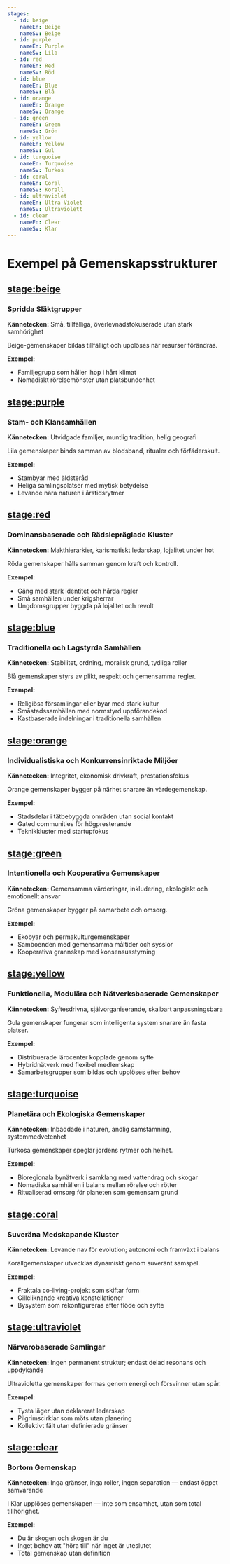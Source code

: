 ```yaml
---
stages:
  - id: beige
    nameEn: Beige
    nameSv: Beige
  - id: purple
    nameEn: Purple
    nameSv: Lila
  - id: red
    nameEn: Red
    nameSv: Röd
  - id: blue
    nameEn: Blue
    nameSv: Blå
  - id: orange
    nameEn: Orange
    nameSv: Orange
  - id: green
    nameEn: Green
    nameSv: Grön
  - id: yellow
    nameEn: Yellow
    nameSv: Gul
  - id: turquoise
    nameEn: Turquoise
    nameSv: Turkos
  - id: coral
    nameEn: Coral
    nameSv: Korall
  - id: ultraviolet
    nameEn: Ultra-Violet
    nameSv: Ultraviolett
  - id: clear
    nameEn: Clear
    nameSv: Klar
---
```


# Exempel på Gemenskapsstrukturer

## <stage:beige>

### Spridda Släktgrupper

**Kännetecken:** Små, tillfälliga, överlevnadsfokuserade utan stark samhörighet

Beige-gemenskaper bildas tillfälligt och upplöses när resurser förändras.

**Exempel:**
- Familjegrupp som håller ihop i hårt klimat
- Nomadiskt rörelsemönster utan platsbundenhet

## <stage:purple>

### Stam- och Klansamhällen

**Kännetecken:** Utvidgade familjer, muntlig tradition, helig geografi

Lila gemenskaper binds samman av blodsband, ritualer och förfäderskult.

**Exempel:**
- Stambyar med äldsteråd
- Heliga samlingsplatser med mytisk betydelse
- Levande nära naturen i årstidsrytmer

## <stage:red>

### Dominansbaserade och Rädslepräglade Kluster

**Kännetecken:** Makthierarkier, karismatiskt ledarskap, lojalitet under hot

Röda gemenskaper hålls samman genom kraft och kontroll.

**Exempel:**
- Gäng med stark identitet och hårda regler
- Små samhällen under krigsherrar
- Ungdomsgrupper byggda på lojalitet och revolt

## <stage:blue>

### Traditionella och Lagstyrda Samhällen

**Kännetecken:** Stabilitet, ordning, moralisk grund, tydliga roller

Blå gemenskaper styrs av plikt, respekt och gemensamma regler.

**Exempel:**
- Religiösa församlingar eller byar med stark kultur
- Småstadssamhällen med normstyrd uppförandekod
- Kastbaserade indelningar i traditionella samhällen

## <stage:orange>

### Individualistiska och Konkurrensinriktade Miljöer

**Kännetecken:** Integritet, ekonomisk drivkraft, prestationsfokus

Orange gemenskaper bygger på närhet snarare än värdegemenskap.

**Exempel:**
- Stadsdelar i tätbebyggda områden utan social kontakt
- Gated communities för högpresterande
- Teknikkluster med startupfokus

## <stage:green>

### Intentionella och Kooperativa Gemenskaper

**Kännetecken:** Gemensamma värderingar, inkludering, ekologiskt och emotionellt ansvar

Gröna gemenskaper bygger på samarbete och omsorg.

**Exempel:**
- Ekobyar och permakulturgemenskaper
- Samboenden med gemensamma måltider och sysslor
- Kooperativa grannskap med konsensusstyrning

## <stage:yellow>

### Funktionella, Modulära och Nätverksbaserade Gemenskaper

**Kännetecken:** Syftesdrivna, självorganiserande, skalbart anpassningsbara

Gula gemenskaper fungerar som intelligenta system snarare än fasta platser.

**Exempel:**
- Distribuerade lärocenter kopplade genom syfte
- Hybridnätverk med flexibel medlemskap
- Samarbetsgrupper som bildas och upplöses efter behov

## <stage:turquoise>

### Planetära och Ekologiska Gemenskaper

**Kännetecken:** Inbäddade i naturen, andlig samstämning, systemmedvetenhet

Turkosa gemenskaper speglar jordens rytmer och helhet.

**Exempel:**
- Bioregionala bynätverk i samklang med vattendrag och skogar
- Nomadiska samhällen i balans mellan rörelse och rötter
- Ritualiserad omsorg för planeten som gemensam grund

## <stage:coral>

### Suveräna Medskapande Kluster

**Kännetecken:** Levande nav för evolution; autonomi och framväxt i balans

Korallgemenskaper utvecklas dynamiskt genom suveränt samspel.

**Exempel:**
- Fraktala co-living-projekt som skiftar form
- Gilleliknande kreativa konstellationer
- Bysystem som rekonfigureras efter flöde och syfte

## <stage:ultraviolet>

### Närvarobaserade Samlingar

**Kännetecken:** Ingen permanent struktur; endast delad resonans och uppdykande

Ultravioletta gemenskaper formas genom energi och försvinner utan spår.

**Exempel:**
- Tysta läger utan deklarerat ledarskap
- Pilgrimscirklar som möts utan planering
- Kollektivt fält utan definierade gränser

## <stage:clear>

### Bortom Gemenskap

**Kännetecken:** Inga gränser, inga roller, ingen separation — endast öppet samvarande

I Klar upplöses gemenskapen — inte som ensamhet, utan som total tillhörighet.

**Exempel:**
- Du är skogen och skogen är du
- Inget behov att "höra till" när inget är uteslutet
- Total gemenskap utan definition

